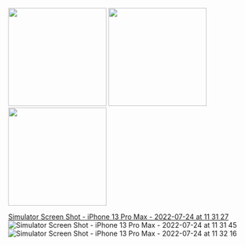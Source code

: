 <p float="left">
  <img src="https://user-images.githubusercontent.com/71196378/180639177-796c74ed-a3ef-4a16-aeee-b75f475486fd.png" width="200" />
  
  <img src="https://user-images.githubusercontent.com/71196378/180639175-b50fcce6-d5ad-41a6-8cc6-a218c3c2a38c.png" width="200" />
  
  <img src="https://user-images.githubusercontent.com/71196378/179931356-bbaa193d-4546-4374-9354-aa68f7f7bf47.png" width="200" />
</p>
  
  

[Simulator Screen Shot - iPhone 13 Pro Max - 2022-07-24 at 11 31 27](https://user-images.githubusercontent.com/71196378/180639174-841e79e6-f25d-4567-8529-2cfff0b00147.png)
![Simulator Screen Shot - iPhone 13 Pro Max - 2022-07-24 at 11 31 45](https://user-images.githubusercontent.com/71196378/180639175-b50fcce6-d5ad-41a6-8cc6-a218c3c2a38c.png)
![Simulator Screen Shot - iPhone 13 Pro Max - 2022-07-24 at 11 32 16](https://user-images.githubusercontent.com/71196378/180639177-796c74ed-a3ef-4a16-aeee-b75f475486fd.png)
